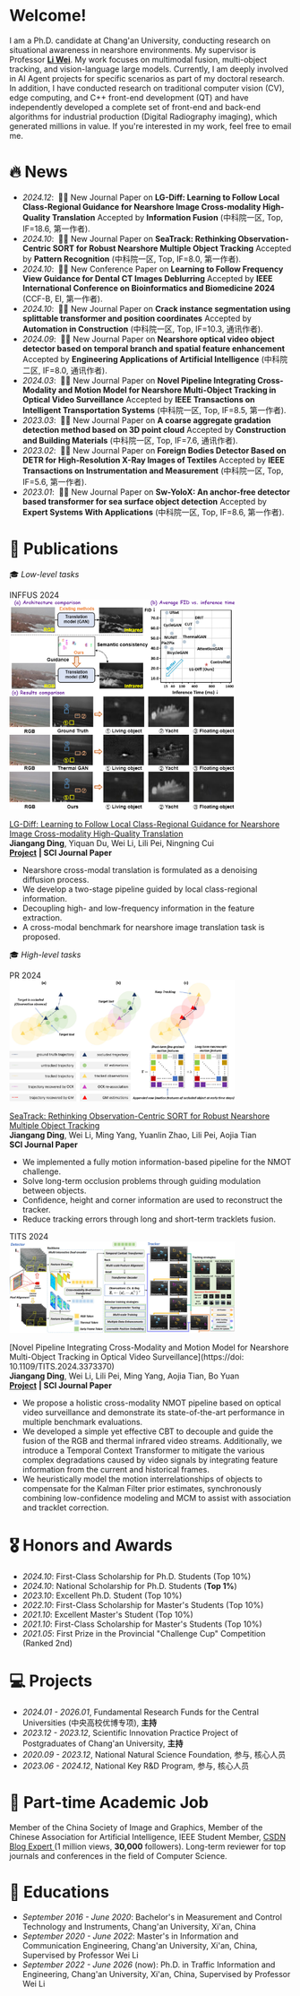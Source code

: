 # Welcome!

I am a Ph.D. candidate at Chang'an University, conducting research on situational awareness in nearshore environments. My supervisor is Professor [**Li Wei**](https://js.chd.edu.cn/sjkxyrgzn/lw103/list.htm). My work focuses on multimodal fusion, multi-object tracking, and vision-language large models. Currently, I am deeply involved in AI Agent projects for specific scenarios as part of my doctoral research. In addition, I have conducted research on traditional computer vision (CV), edge computing, and C++ front-end development (QT) and have independently developed a complete set of front-end and back-end algorithms for industrial production (Digital Radiography imaging), which generated millions in value. If you're interested in my work, feel free to email me.


# 🔥 News
- *2024.12*: &nbsp;🎉🎉 New Journal Paper on **LG-Diff: Learning to Follow Local Class-Regional Guidance for Nearshore Image Cross-modality High-Quality Translation** Accepted by **Information Fusion** (中科院一区, Top, IF=18.6, 第一作者).
- *2024.10*: &nbsp;🎉🎉 New Journal Paper on **SeaTrack: Rethinking Observation-Centric SORT for Robust Nearshore Multiple Object Tracking** Accepted by **Pattern Recognition** (中科院一区, Top, IF=8.0, 第一作者).
- *2024.10*: &nbsp;🎉🎉 New Conference Paper on **Learning to Follow Frequency View Guidance for Dental CT Images Deblurring** Accepted by **IEEE International Conference on Bioinformatics and Biomedicine 2024** (CCF-B, EI, 第一作者).
- *2024.10*: &nbsp;🎉🎉 New Journal Paper on **Crack instance segmentation using splittable transformer and position coordinates** Accepted by **Automation in Construction** (中科院一区, Top, IF=10.3, 通讯作者).
- *2024.09*: &nbsp;🎉🎉 New Journal Paper on **Nearshore optical video object detector based on temporal branch and spatial feature enhancement** Accepted by **Engineering Applications of Artificial Intelligence** (中科院二区, IF=8.0, 通讯作者).
- *2024.03*: &nbsp;🎉🎉 New Journal Paper on **Novel Pipeline Integrating Cross-Modality and Motion Model for Nearshore Multi-Object Tracking in Optical Video Surveillance** Accepted by **IEEE Transactions on Intelligent Transportation Systems** (中科院一区, Top, IF=8.5, 第一作者).
- *2023.03*: &nbsp;🎉🎉 New Journal Paper on **A coarse aggregate gradation detection method based on 3D point cloud** Accepted by **Construction and Building Materials** (中科院一区, Top, IF=7.6, 通讯作者).
- *2023.02*: &nbsp;🎉🎉 New Journal Paper on **Foreign Bodies Detector Based on DETR for High-Resolution X-Ray Images of Textiles** Accepted by **IEEE Transactions on Instrumentation and Measurement** (中科院一区, Top, IF=5.6, 第一作者).
- *2023.01*: &nbsp;🎉🎉 New Journal Paper on **Sw-YoloX: An anchor-free detector based transformer for sea surface object detection** Accepted by **Expert Systems With Applications** (中科院一区, Top, IF=8.6, 第一作者).

# 📝 Publications 
🎓 *Low-level tasks*
<div class='paper-box'><div class='paper-box-image'><div><div class="badge">INFFUS 2024</div><img src='images/LG-Diff.png' alt="sym" style="max-width: 80%; height: auto;"></div></div>
<div class='paper-box-text' markdown="1">

[LG-Diff: Learning to Follow Local Class-Regional Guidance for Nearshore Image Cross-modality High-Quality Translation](https://doi.org/10.1016/j.inffus.2024.102870) <br> **Jiangang Ding**, Yiquan Du, Wei Li, Lili Pei, Ningning Cui <br> [**Project**](https://github.com/Ding-JianGang/LG-Diff) <strong> | SCI Journal Paper</strong>
- Nearshore cross-modal translation is formulated as a denoising diffusion process.
- We develop a two-stage pipeline guided by local class-regional information.
- Decoupling high- and low-frequency information in the feature extraction.
- A cross-modal benchmark for nearshore image translation task is proposed.
</div>
</div>

🎓 *High-level tasks*
<div class='paper-box'><div class='paper-box-image'><div><div class="badge">PR 2024</div><img src='images/SeaTrack.png' alt="sym" style="max-width: 80%; height: auto;"></div></div>
<div class='paper-box-text' markdown="1">

[SeaTrack: Rethinking Observation-Centric SORT for Robust Nearshore Multiple Object Tracking](https://doi.org/10.1016/j.patcog.2024.111091) <br> **Jiangang Ding**, Wei Li, Ming Yang, Yuanlin Zhao, Lili Pei, Aojia Tian <br> <strong> SCI Journal Paper</strong>
- We implemented a fully motion information-based pipeline for the NMOT challenge.
- Solve long-term occlusion problems through guiding modulation between objects.
- Confidence, height and corner information are used to reconstruct the tracker.
- Reduce tracking errors through long and short-term tracklets fusion.
</div>
</div>

<div class='paper-box'><div class='paper-box-image'><div><div class="badge">TITS 2024</div><img src='images/CrossModalityDetect.png' alt="sym" style="max-width: 80%; height: auto;"></div></div>
<div class='paper-box-text' markdown="1">

[Novel Pipeline Integrating Cross-Modality and Motion Model for Nearshore Multi-Object Tracking in Optical Video Surveillance](https://doi: 10.1109/TITS.2024.3373370) <br> **Jiangang Ding**, Wei Li, Lili Pei, Ming Yang, Aojia Tian, Bo Yuan <br> [**Project**](https://github.com/Ding-JianGang/Cross-Modality-MOT-in-Nearshore-Environments) <strong> | SCI Journal Paper</strong>
- We propose a holistic cross-modality NMOT pipeline based on optical video surveillance and demonstrate its state-of-the-art performance in multiple benchmark evaluations.
- We developed a simple yet effective CBT to decouple and guide the fusion of the RGB and thermal infrared video streams. Additionally, we introduce a Temporal Context Transformer to mitigate the various complex degradations caused by video signals by integrating feature information from the current and historical frames.
- We heuristically model the motion interrelationships of objects to compensate for the Kalman Filter prior estimates, synchronously combining low-confidence modeling and MCM to assist with association and tracklet correction.
</div>
</div>

# 🎖 Honors and Awards
- *2024.10*: First-Class Scholarship for Ph.D. Students (Top 10%)
- *2024.10*: National Scholarship for Ph.D. Students (**Top 1%**)
- *2023.10*: Excellent Ph.D. Student (Top 10%)
- *2022.10*: First-Class Scholarship for Master's Students (Top 10%)
- *2021.10*: Excellent Master's Student (Top 10%)
- *2021.10*: First-Class Scholarship for Master's Students (Top 10%)
- *2021.05*: First Prize in the Provincial "Challenge Cup" Competition (Ranked 2nd)

# 💻 Projects
- *2024.01 - 2026.01*, Fundamental Research Funds for the Central Universities (中央高校优博专项), **主持**
- *2023.12 - 2023.12*, Scientific Innovation Practice Project of Postgraduates of Chang'an University, **主持**
- *2020.09 - 2023.12*, National Natural Science Foundation, 参与, 核心人员
- *2023.06 - 2024.12*, National Key R&D Program, 参与, 核心人员

# 💬 Part-time Academic Job
Member of the China Society of Image and Graphics, Member of the Chinese Association for Artificial Intelligence, IEEE Student Member, [CSDN Blog Expert ](https://blog.csdn.net/qq_42308217?type=blog) (1 million views, **30,000** followers). Long-term reviewer for top journals and conferences in the field of Computer Science.

# 📖 Educations
- *September 2016 - June 2020*: Bachelor's in Measurement and Control Technology and Instruments, Chang'an University, Xi'an, China
- *September 2020 - June 2022*: Master's in Information and Communication Engineering, Chang'an University, Xi'an, China, Supervised by Professor Wei Li
- *September 2022 - June 2026* (now): Ph.D. in Traffic Information and Engineering, Chang'an University, Xi'an, China, Supervised by Professor Wei Li
